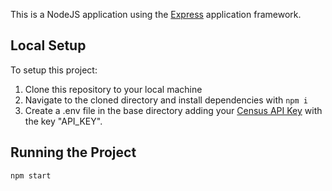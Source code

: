 This is a NodeJS application using the  [Express][https://expressjs.com/] application framework.
## Local Setup

To setup this project:
1. Clone this repository to your local machine
2. Navigate to the cloned directory and install dependencies with `npm i`
3. Create a .env file in the base directory adding your [Census API Key][https://api.census.gov/data/key_signup.html] with the key "API_KEY".

## Running the Project

`npm start`


[https://expressjs.com/]: https://expressjs.com/

[https://api.census.gov/data/key_signup.html]: https://api.census.gov/data/key_signup.html